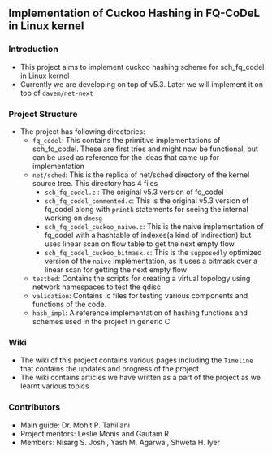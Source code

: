 ## Implementation of Cuckoo Hashing in FQ-CoDeL in Linux kernel

### Introduction
- This project aims to implement cuckoo hashing scheme for sch_fq_codel in Linux kernel
- Currently we are developing on top of v5.3. Later we will implement it on top of `davem/net-next`

### Project Structure
- The project has following directories:
    - `fq_codel`: This contains the primitive implementations of sch_fq_codel. These are first tries and might now be functional, but can be used as reference for the ideas that came up for implementation
    - `net/sched`: This is the replica of net/sched directory of the kernel source tree. This directory has 4 files
        - `sch_fq_codel.c` : The original v5.3 version of fq_codel
        - `sch_fq_codel_commented.c`: This is the original v5.3 version of fq_codel along with `printk` statements for seeing the internal working on `dmesg`
        - `sch_fq_codel_cuckoo_naive.c`: This is the naive implementation of fq_codel with a hashtable of indexes(a kind of indirection) but uses linear scan on flow table to get the next empty flow
        - `sch_fq_codel_cuckoo_bitmask.c`: This is the `supposedly` optimized version of the `naive` implementation, as it uses a bitmask over a linear scan for getting the next empty flow
    - `testbed`: Contains the scripts for creating a virtual topology using network namespaces to test the qdisc
    - `validation`: Contains .c files for testing various components and functions of the code.
    - `hash_impl`: A reference implementation of hashing functions and schemes used in the project in generic C

### Wiki
- The wiki of this project contains various pages including the `Timeline` that contains the updates and progress of the project
- The wiki contains articles we have written as a part of the project as we learnt various topics

### Contributors
- Main guide: Dr. Mohit P. Tahiliani
- Project mentors: Leslie Monis and Gautam R.
- Members: Nisarg S. Joshi, Yash M. Agarwal, Shweta H. Iyer

